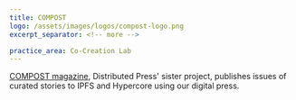 ```yaml
---
title: COMPOST
logo: /assets/images/logos/compost-logo.png
excerpt_separator: <!-- more -->

practice_area: Co-Creation Lab
---
```

<a class="link accent" href="https://two.compost.digital/">COMPOST magazine</a>, Distributed Press' sister project, publishes issues of curated stories to IPFS and Hypercore using our digital press.
